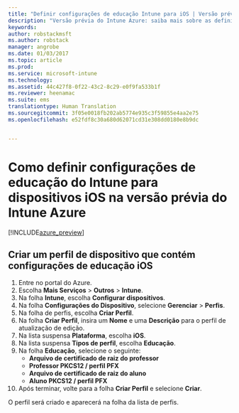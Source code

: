 ```yaml
---
title: "Definir configurações de educação Intune para iOS | Versão prévia do Intune Azure | Microsoft Docs"
description: "Versão prévia do Intune Azure: saiba mais sobre as definições que você pode usar para controlar as configurações de educação em dispositivos iOS."
keywords: 
author: robstackmsft
ms.author: robstack
manager: angrobe
ms.date: 01/03/2017
ms.topic: article
ms.prod: 
ms.service: microsoft-intune
ms.technology: 
ms.assetid: 44c427f8-0f22-43c2-8c29-e0f9fa533b1f
ms.reviewer: heenamac
ms.suite: ems
translationtype: Human Translation
ms.sourcegitcommit: 3f05e0018fb202ab5774e935c3f59855e4aa2e75
ms.openlocfilehash: e52fdf8c30a680d62071cd31e308dd0180e8b9dc


---
```


# <a name="how-to-configure-intune-education-settings-for-ios-devices-in-intune-azure-preview"></a>Como definir configurações de educação do Intune para dispositivos iOS na versão prévia do Intune Azure

[!INCLUDE[azure_preview](../includes/azure_preview.md)]


## <a name="create-a-device-profile-containing-ios-education-settings"></a>Criar um perfil de dispositivo que contém configurações de educação iOS

1. Entre no portal do Azure.
2. Escolha **Mais Serviços** > **Outros** > **Intune**.
3. Na folha **Intune**, escolha **Configurar dispositivos**.
2. Na folha **Configurações do Dispositivo**, selecione **Gerenciar** > **Perfis**.
3. Na folha de perfis, escolha **Criar Perfil**.
4. Na folha **Criar Perfil**, insira um **Nome** e uma **Descrição** para o perfil de atualização de edição.
5. Na lista suspensa **Plataforma**, escolha **iOS**.
6. Na lista suspensa **Tipos de perfil**, escolha **Educação**.
7. Na folha **Educação**, selecione o seguinte:
    - **Arquivo de certificado de raiz do professor**
    - **Professor PKCS12 / perfil PFX**
    - **Arquivo de certificado de raiz do aluno**
    - **Aluno PKCS12 / perfil PFX**
8. Após terminar, volte para a folha **Criar Perfil** e selecione **Criar**.

O perfil será criado e aparecerá na folha da lista de perfis.



<!--HONumber=Feb17_HO1-->


